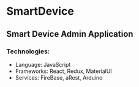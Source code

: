 # SmartDevice

## Smart Device Admin Application

### Technologies:

- Language: JavaScript
- Frameworks: React, Redux, MaterialUI
- Services: FireBase, aRest, Arduino
